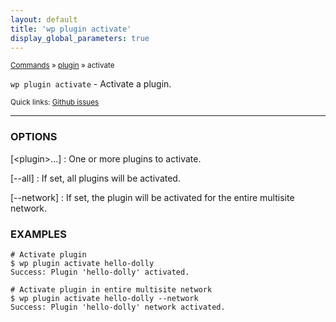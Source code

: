 ```yaml
---
layout: default
title: 'wp plugin activate'
display_global_parameters: true
---
```


<small>[Commands](/commands/) &raquo; [plugin](/commands/plugin/) &raquo; activate</small>

`wp plugin activate` - Activate a plugin.

<small>Quick links: <a href="https://github.com/wp-cli/wp-cli/issues?q=is%3Aopen+label%3Acommand%3Aplugin-activate+sort%3Aupdated-desc">Github issues</a></small>

<hr />

### OPTIONS

[&lt;plugin&gt;...]
: One or more plugins to activate.

[\--all]
: If set, all plugins will be activated.

[\--network]
: If set, the plugin will be activated for the entire multisite network.

### EXAMPLES

    # Activate plugin
    $ wp plugin activate hello-dolly
    Success: Plugin 'hello-dolly' activated.

    # Activate plugin in entire multisite network
    $ wp plugin activate hello-dolly --network
    Success: Plugin 'hello-dolly' network activated.



